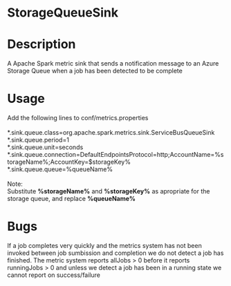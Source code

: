 StorageQueueSink
================

Description
==
A Apache Spark metric sink that sends a notification message to an Azure Storage Queue when a job has been detected to be complete

Usage
==

Add the following lines to conf/metrics.properties<br>
<br>
*.sink.queue.class=org.apache.spark.metrics.sink.ServiceBusQueueSink<br>
*.sink.queue.period=1<br>
*.sink.queue.unit=seconds<br>
*.sink.queue.connection=DefaultEndpointsProtocol=http;AccountName=%storageName%;AccountKey=$storageKey%<br>
*.sink.queue.queue=%queueName%<br>
<br>
Note:<br>
Substitute <b>%storageName%</b> and <b>%storageKey%</b> as apropriate for the storage queue, and replace <b>%queueName%</b><br>

Bugs
==

If a job completes very quickly and the metrics system has not been invoked between job sumbission and completion we do not detect a job has finished.  The metric system reports allJobs > 0 before it reports runningJobs > 0 and unless we detect a job has been in a running state we cannot report on success/failure
